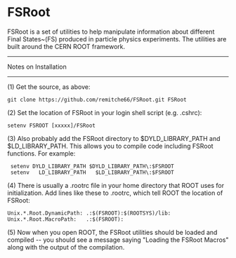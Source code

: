 # FSRoot

FSRoot is a set of utilities to help manipulate information about different Final States~(FS) produced in particle physics experiments.  The utilities are built around the CERN ROOT framework.


*********************
Notes on Installation
*********************

(1) Get the source, as above:

    git clone https://github.com/remitche66/FSRoot.git FSRoot

(2) Set the location of FSRoot in your login shell script (e.g. .cshrc):

    setenv FSROOT [xxxxx]/FSRoot

(3) Also probably add the FSRoot directory to $DYLD_LIBRARY_PATH and $LD_LIBRARY_PATH.  This allows you to compile code including FSRoot functions.  For example:

     setenv DYLD_LIBRARY_PATH $DYLD_LIBRARY_PATH\:$FSROOT
     setenv   LD_LIBRARY_PATH   $LD_LIBRARY_PATH\:$FSROOT

(4) There is usually a .rootrc file in your home directory that ROOT uses for initialization.  Add lines like these to .rootrc, which tell ROOT the location of FSRoot:

    Unix.*.Root.DynamicPath: .:$(FSROOT):$(ROOTSYS)/lib:
    Unix.*.Root.MacroPath:   .:$(FSROOT):

(5) Now when you open ROOT, the FSRoot utilities should be loaded and compiled -- you should see a message saying "Loading the FSRoot Macros" along with the output of the compilation.

